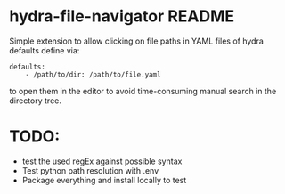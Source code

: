 # hydra-file-navigator README

Simple extension to allow clicking on file paths in YAML files of hydra defaults
define via:
```
defaults:
    - /path/to/dir: /path/to/file.yaml
```
 to open them in the editor to avoid time-consuming manual search in the directory tree.

 # TODO:
 - test the used regEx against possible syntax
 - Test python path resolution with .env
 - Package everything and install locally to test 